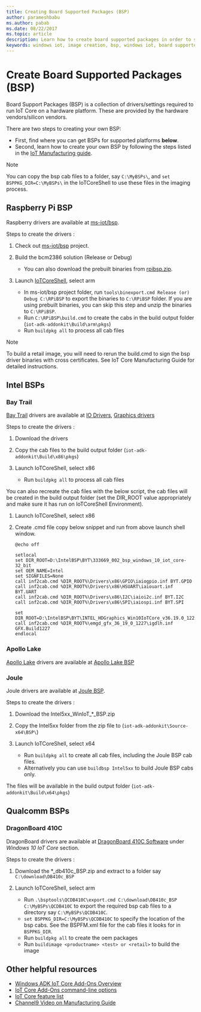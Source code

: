 ```yaml
---
title: Creating Board Supported Packages (BSP)
author: parameshbabu
ms.author: pabab
ms.date: 08/22/2017
ms.topic: article
description: Learn how to create board supported packages in order to start assembling and manufacturing your device.
keywords: windows iot, image creation, bsp, windows iot, board supported package 
---
```


# Create Board Supported Packages (BSP)
Board Support Packages (BSP) is a collection of drivers/settings required to run IoT Core on a hardware platform. These are provided by the hardware vendors/silicon vendors.

There are two steps to creating your own BSP:

* First, find where you can get BSPs for supported platforms **below**.
* Second, learn how to create your own BSP by following the steps listed in the [IoT Manufacturing guide](https://docs.microsoft.com/windows-hardware/manufacture/iot/create-a-new-bsp).

> [!NOTE]
> You can copy the bsp cab files to a folder, say `C:\MyBSPs\`, and `set BSPPKG_DIR=C:\MyBSPs\` in the IoTCoreShell to use these files in the imaging process.

## Raspberry Pi BSP
Raspberry drivers are available at [ms-iot/bsp](https://github.com/ms-iot/bsp).

Steps to create the drivers :

1. Check out [ms-iot/bsp](https://github.com/ms-iot/bsp) project.
2. Build the bcm2386 solution (Release or Debug)
    * You can also download the prebuilt binaries from [rpibsp.zip](https://github.com/ms-iot/iot-adk-addonkit/releases/download/RPiBSP/rpibsp.zip). 
3. Launch [IoTCoreShell](https://github.com/ms-iot/iot-adk-addonkit), select arm

    * In ms-iot/bsp project folder, run `tools\binexport.cmd Release (or) Debug C:\RPiBSP` to export the binaries to `C:\RPiBSP` folder. If you are using prebuilt binaries, you can skip this step and unzip the binaries to `C:\RPiBSP`.
    * Run `C:\RPiBSP\build.cmd` to create the cabs in the build output folder (`iot-adk-addonkit\Build\arm\pkgs`)
    * Run `buildpkg all` to process all cab files

> [!NOTE]
> To build a retail image, you will need to rerun the build.cmd to sign the bsp driver binaries with cross certificates. See IoT Core Manufacturing Guide for detailed instructions.

## Intel BSPs

### Bay Trail

[Bay Trail](https://www.intel.com/content/www/us/en/embedded/products/bay-trail/overview.html) drivers are available at [IO Drivers](https://downloadcenter.intel.com/download/25618), [Graphics drivers](https://downloadcenter.intel.com/download/25606)

Steps to create the drivers :

1. Download the drivers
2. Copy the cab files to the build output folder (`iot-adk-addonkit\Build\x86\pkgs`)
3. Launch IoTCoreShell, select x86

    * Run `buildpkg all` to process all cab files

You can also recreate the cab files with the below script, the cab files will be created in the build output folder
(set the DIR_ROOT value appropriately and make sure it has run on IoTCoreShell Environment).

1. Launch IoTCoreShell, select x86
2. Create .cmd file copy below snippet and run from above launch shell window.

    ```
    @echo off

    setlocal
    set DIR_ROOT=D:\IntelBSP\BYT\333669_002_bsp_windows_10_iot_core-32_bit
    set OEM_NAME=Intel
    set SIGNFILES=None
    call inf2cab.cmd %DIR_ROOT%\Drivers\x86\GPIO\iaiogpio.inf BYT.GPIO
    call inf2cab.cmd %DIR_ROOT%\Drivers\x86\HSUART\iaiouart.inf BYT.UART
    call inf2cab.cmd %DIR_ROOT%\Drivers\x86\I2C\iaioi2c.inf BYT.I2C
    call inf2cab.cmd %DIR_ROOT%\Drivers\x86\SPI\iaiospi.inf BYT.SPI

    set DIR_ROOT=D:\IntelBSP\BYT\INTEL_HDGraphics_Win10IoTCore_v36.19.0_1227_PV
    call inf2cab.cmd %DIR_ROOT%\emgd_gfx_36_19_0_1227\igdlh.inf GFX.Build1227
    endlocal
    ```

### Apollo Lake

[Apollo Lake](https://www.intel.com/content/www/us/en/embedded/products/apollo-lake/overview.html) drivers are available at [Apollo Lake BSP](https://www.intel.com/content/www/us/en/embedded/products/apollo-lake/technical-library.html#grouping=3)

### Joule

Joule drivers are available at [Joule BSP](https://downloadcenter.intel.com/download/26797/Windows-10-IoT-Core-Files-for-Intel-Joule-Compute-Module).

Steps to create the drivers :

1. Download the Intel5xx_WinIoT_*_BSP.zip 
2. Copy the Intel5xx folder from the zip file to (`iot-adk-addonkit\Source-x64\BSP\`)
3. Launch IoTCoreShell, select x64

    * Run `buildpkg all` to create all cab files, including the Joule BSP cab files. 
    * Alternatively you can use `buildbsp Intel5xx` to build Joule BSP cabs only. 

The files will be available in the build output folder (`iot-adk-addonkit\Build\x64\pkgs`) 


## Qualcomm BSPs

### DragonBoard 410C

DragonBoard drivers are available at [DragonBoard 410C Software](https://developer.qualcomm.com/hardware/dragonboard-410c/software) under *Windows 10 IoT Core* section.

Steps to create the drivers :

1. Download the *_db410c_BSP.zip and extract to a folder say `C:\download\DB410c_BSP`
2. Launch IoTCoreShell, select arm

    * Run `.\bsptools\QCDB410C\export.cmd C:\download\DB410c_BSP C:\MyBSPs\QCDB410C` to export the required bsp cab files to a directory say `C:\MyBSPs\QCDB410C`.
    * `set BSPPKG_DIR=C:\MyBSPs\QCDB410C` to specify the location of the bsp cabs. See the BSPFM.xml file for the cab files it looks for in `BSPPKG_DIR`.
    * Run `buildpkg all` to create the oem packages
    * Run `buildimage <productname> <test> or <retail>` to build the image 

## Other helpful resources

* [Windows ADK IoT Core Add-Ons Overview](https://docs.microsoft.com/windows-hardware/manufacture/iot/iot-core-adk-addons)
* [IoT Core Add-Ons command-line options](https://msdn.microsoft.com/windows/hardware/commercialize/manufacture/iot/iot-core-adk-addons-command-line-options)
* [IoT Core feature list](https://docs.microsoft.com/windows-hardware/manufacture/iot/iot-core-feature-list)
* [Channel9 Video on Manufacturing Guide](https://channel9.msdn.com/events/Build/2017/B8085)

